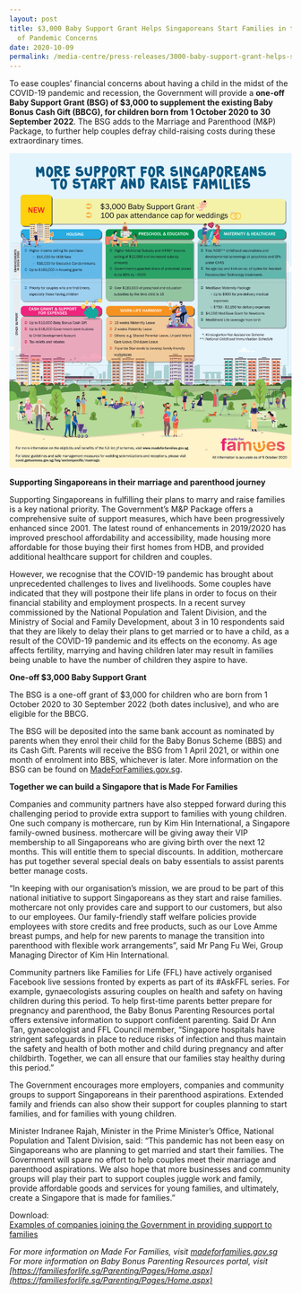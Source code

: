 ```yaml
---
layout: post
title: $3,000 Baby Support Grant Helps Singaporeans Start Families in the midst
  of Pandemic Concerns
date: 2020-10-09
permalink: /media-centre/press-releases/3000-baby-support-grant-helps-singaporeans-start-families-in-the-midst-of-pandemic-concerns/
---
```

To ease couples’ financial concerns about having a child in the midst of the COVID-19 pandemic and recession, the Government will provide a **one-off Baby Support Grant (BSG) of $3,000 to supplement the existing Baby Bonus Cash Gift (BBCG), for children born from 1 October 2020 to 30 September 2022**. The BSG adds to the Marriage and Parenthood (M&P) Package, to further help couples defray child-raising costs during these extraordinary times.

![Overview Infographic](/images/overview-cover-page-01.png)

**Supporting Singaporeans in their marriage and parenthood journey**

Supporting Singaporeans in fulfilling their plans to marry and raise families is a key national priority. The Government’s M&P Package offers a comprehensive suite of support measures, which have been progressively enhanced since 2001. The latest round of enhancements in 2019/2020 has improved preschool affordability and accessibility, made housing more affordable for those buying their first homes from HDB, and provided additional healthcare support for children and couples.

However, we recognise that the COVID-19 pandemic has brought about unprecedented challenges to lives and livelihoods. Some couples have indicated that they will postpone their life plans in order to focus on their financial stability and employment prospects. In a recent survey commissioned by the National Population and Talent Division, and the Ministry of Social and Family Development, about 3 in 10 respondents said that they are likely to delay their plans to get married or to have a child, as a result of the COVID-19 pandemic and its effects on the economy. As age affects fertility, marrying and having children later may result in families being unable to have the number of children they aspire to have. 

**One-off $3,000 Baby Support Grant**

The BSG is a one-off grant of $3,000 for children who are born from 1 October 2020 to 30 September 2022 (both dates inclusive), and who are eligible for the BBCG.

The BSG will be deposited into the same bank account as nominated by parents when they enrol their child for the Baby Bonus Scheme (BBS) and its Cash Gift. Parents will receive the BSG from 1 April 2021, or within one month of enrolment into BBS, whichever is later. More information on the BSG can be found on [MadeForFamilies.gov.sg](https://www.madeforfamilies.gov.sg).

**Together we can build a Singapore that is Made For Families**

Companies and community partners have also stepped forward during this challenging period to provide extra support to families with young children. One such company is mothercare, run by Kim Hin International, a Singapore family-owned business. mothercare will be giving away their VIP membership to all Singaporeans who are giving birth over the next 12 months. This will entitle them to special discounts. In addition, mothercare has put together several special deals on baby essentials to assist parents better manage costs.

“In keeping with our organisation’s mission, we are proud to be part of this national initiative to support Singaporeans as they start and raise families. mothercare not only provides care and support to our customers, but also to our employees. Our family-friendly staff welfare policies provide employees with store credits and free products, such as our Love Amme breast pumps, and help for new parents to manage the transition into parenthood with flexible work arrangements”, said Mr Pang Fu Wei, Group Managing Director of Kim Hin International.

Community partners like Families for Life (FFL) have actively organised Facebook live sessions fronted by experts as part of its #AskFFL series. For example, gynaecologists assuring couples on health and safety on having children during this period. To help first-time parents better prepare for pregnancy and parenthood, the Baby Bonus Parenting Resources portal offers extensive information to support confident parenting. Said Dr Ann Tan, gynaecologist and FFL Council member, “Singapore hospitals have stringent safeguards in place to reduce risks of infection and thus maintain the safety and health of both mother and child during pregnancy and after childbirth. Together, we can all ensure that our families stay healthy during this period.”

The Government encourages more employers, companies and community groups to support Singaporeans in their parenthood aspirations. Extended family and friends can also show their support for couples planning to start families, and for families with young children. 

Minister Indranee Rajah, Minister in the Prime Minister’s Office, National Population and Talent Division, said: “This pandemic has not been easy on Singaporeans who are planning to get married and start their families. The Government will spare no effort to help couples meet their marriage and parenthood aspirations. We also hope that more businesses and community groups will play their part to support couples juggle work and family, provide affordable goods and services for young families, and ultimately, create a Singapore that is made for families.”  

Download:  
[Examples of companies joining the Government in providing support to families](/files/media-centre/press-releases/examples-of-businesses-showing-support-for-families-2.pdf)

*For more information on Made For Families, visit [madeforfamilies.gov.sg](https://www.madeforfamilies.gov.sg)  
For more information on Baby Bonus Parenting Resources portal, visit [https://familiesforlife.sg/Parenting/Pages/Home.aspx](https://familiesforlife.sg/Parenting/Pages/Home.aspx)*